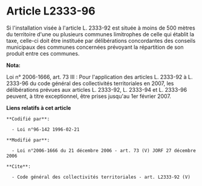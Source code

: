 # Article L2333-96

Si l'installation visée à l'article L. 2333-92 est située à moins de 500 mètres du territoire d'une ou plusieurs communes
limitrophes de celle qui établit la taxe, celle-ci doit être instituée par délibérations concordantes des conseils municipaux
des communes concernées prévoyant la répartition de son produit entre ces communes.

**Nota:**

Loi n° 2006-1666, art. 73 III : Pour l'application des articles L. 2333-92 à L. 2333-96 du code général des collectivités
territoriales en 2007, les délibérations prévues aux articles L. 2333-92, L. 2333-94 et L. 2333-96 peuvent, à titre
exceptionnel, être prises jusqu'au 1er février 2007.

**Liens relatifs à cet article**

	**Codifié par**:

	  - Loi n°96-142 1996-02-21

	**Modifié par**:

	  - Loi n°2006-1666 du 21 décembre 2006 - art. 73 (V) JORF 27 décembre 2006

	**Cite**:

	  - Code général des collectivités territoriales - art. L2333-92 (V)

